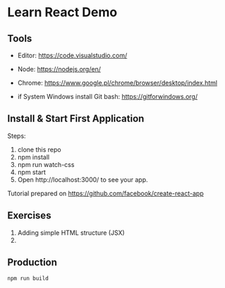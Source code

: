 # Learn React Demo

## Tools

* Editor: https://code.visualstudio.com/
* Node: https://nodejs.org/en/
* Chrome: https://www.google.pl/chrome/browser/desktop/index.html

* if System Windows install Git bash: https://gitforwindows.org/


## Install & Start First Application

Steps:
1. clone this repo
2. npm install
3. npm run watch-css
4. npm start
5. Open http://localhost:3000/ to see your app.

Tutorial prepared on https://github.com/facebook/create-react-app

## Exercises

1. Adding simple HTML structure (JSX)
2. 


## Production

```
npm run build
```